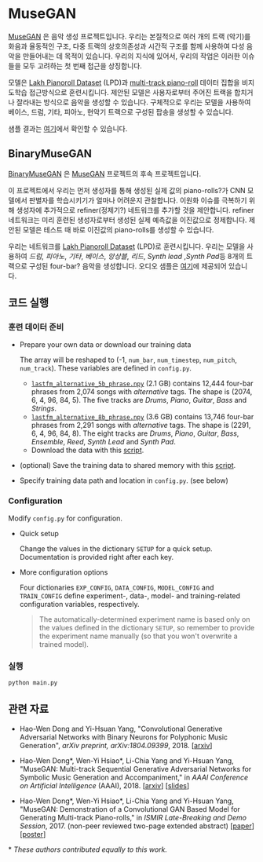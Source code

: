 # MuseGAN

[MuseGAN](https://salu133445.github.io/musegan/) 은 음악 생성 프로젝트입니다. 우리는 본질적으로 여러 개의 트랙 (악기)를 화음과 율동적인 구조, 다중 트랙의 상호의존성과 시간적 구조를 함께 사용하여 다성 음악을 만들어내는 데 목적이 있습니다. 우리의 지식에 있어서, 우리의 작업은 이러한 이슈들을 모두 고려하는 첫 번째 접근을 상징합니다.


모델은 [Lakh Pianoroll Dataset](https://salu133445.github.io/lakh-pianoroll-dataset/)
(LPD)과 [multi-track piano-roll](https://salu133445.github.io/musegan/data) 데이터 집합을 비지도학습 접근방식으로 훈련시킵니다. 제안된 모델은 사용자로부터 주어진 트랙을 합치거나 잘라내는 방식으로 음악을 생성할 수 있습니다. 구체적으로 우리는 모델을 사용하여 베이스, 드럼, 기타, 피아노, 현악기 트랙으로 구성된 팝송을 생성할 수 있습니다.

샘플 결과는 [여기](https://salu133445.github.io/musegan/results)에서 확인할 수 있습니다.

## BinaryMuseGAN

[BinaryMuseGAN](https://salu133445.github.io/bmusegan/) 은 [MuseGAN](https://salu133445.github.io/musegan/) 프로젝트의 후속 프로젝트입니다.

이 프로젝트에서 우리는 먼저 생성자를 통해 생성된 실제 값의 piano-rolls?가 CNN 모델에서 판별자를 학습시키기가 얼마나 어려운지 관찰합니다. 이원화 이슈를 극복하기 위해 생성자에 추가적으로 refiner(정제기?) 네트워크를 추가할 것을 제안합니다. refiner 네트워크는 미리 훈련된 생성자로부터 생성된 실제 예측값을 이진값으로 정제합니다. 제안된 모델은 테스트 때 바로 이진값의 piano-rolls를 생성할 수 있습니다.


우리는 네트워크를 [Lakh Pianoroll Dataset](https://salu133445.github.io/lakh-pianoroll-dataset/)
(LPD)로 훈련시킵니다. 우리는 모델을 사용하여 
*드럼*, *피아노*, *기타*, *베이스*, *앙상블*, *리드*, *Synth lead* ,*Synth Pad*등 8개의 트랙으로 구성된 four-bar? 음악을 생성합니다. 오디오 샘플은 [여기](https://salu133445.github.io/bmusegan/samples)에 제공되어 있습니다.


## 코드 실행

### 훈련 데이터 준비

- Prepare your own data or download our training data

  The array will be reshaped to (-1, `num_bar`, `num_timestep`, `num_pitch`,
  `num_track`). These variables are defined in `config.py`.

  - [`lastfm_alternative_5b_phrase.npy`](https://drive.google.com/uc?export=download&id=1F7J5n9uOPqViBYpoPT5GvE4PjCWhOyWc) (2.1 GB)
    contains 12,444 four-bar phrases from 2,074 songs with *alternative* tags.
    The shape is (2074, 6, 4, 96, 84, 5). The five tracks are *Drums*, *Piano*,
    *Guitar*, *Bass* and *Strings*.
  - [`lastfm_alternative_8b_phrase.npy`](https://drive.google.com/uc?export=download&id=1x3CeSqE6ElWa6V7ueNl8FKPFmMoyu4ED) (3.6 GB)
    contains 13,746 four-bar phrases from 2,291 songs with *alternative* tags.
    The shape is (2291, 6, 4, 96, 84, 8). The eight tracks are *Drums*, *Piano*,
    *Guitar*, *Bass*, *Ensemble*, *Reed*, *Synth Lead* and *Synth Pad*.
  - Download the data with this [script](training_data/download.sh).

- (optional) Save the training data to shared memory with this [script](training_data/store_to_sa.py).

- Specify training data path and location in `config.py`. (see below)

### Configuration

Modify `config.py` for configuration.

- Quick setup

  Change the values in the dictionary `SETUP` for a quick setup. Documentation
  is provided right after each key.

- More configuration options

  Four dictionaries `EXP_CONFIG`, `DATA_CONFIG`, `MODEL_CONFIG` and
  `TRAIN_CONFIG` define experiment-, data-, model- and training-related
  configuration variables, respectively.

  > The automatically-determined experiment name is based only on the values
defined in the dictionary `SETUP`, so remember to provide the experiment name
manually (so that you won't overwrite a trained model).

### 실행

```sh
python main.py
```

## 관련 자료

- Hao-Wen Dong and Yi-Hsuan Yang,
  "Convolutional Generative Adversarial Networks with Binary Neurons for
  Polyphonic Music Generation",
  *arXiv preprint, arXiv:1804.09399*, 2018.
  [[arxiv](https://arxiv.org/abs/1804.09399)]

- Hao-Wen Dong\*, Wen-Yi Hsiao\*, Li-Chia Yang and Yi-Hsuan Yang,
  "MuseGAN: Multi-track Sequential Generative Adversarial Networks for
  Symbolic Music Generation and Accompaniment,"
  in *AAAI Conference on Artificial Intelligence* (AAAI), 2018.
  [[arxiv](http://arxiv.org/abs/1709.06298)]
  [[slides](https://salu133445.github.io/musegan/pdf/musegan-aaai2018-slides.pdf)]

- Hao-Wen Dong\*, Wen-Yi Hsiao\*, Li-Chia Yang and Yi-Hsuan Yang,
  "MuseGAN: Demonstration of a Convolutional GAN Based Model for Generating
  Multi-track Piano-rolls,"
  in *ISMIR Late-Breaking and Demo Session*, 2017.
  (non-peer reviewed two-page extended abstract)
  [[paper](https://salu133445.github.io/musegan/pdf/musegan-ismir2017-lbd-paper.pdf)]
  [[poster](https://salu133445.github.io/musegan/pdf/musegan-ismir2017-lbd-poster.pdf)]

\* *These authors contributed equally to this work.*
